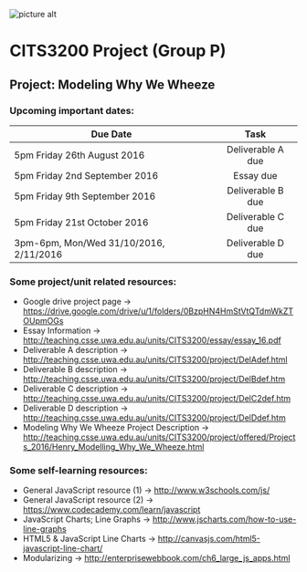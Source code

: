 ![picture alt](http://static.weboffice.uwa.edu.au/visualid/core-rebrand/img/uwacrest/uwacrest-blue.svg "Title is optional")
# CITS3200 Project (Group P)
## Project: Modeling Why We Wheeze

### Upcoming important dates:
| Due Date                                | Task              |
| -------------                           |:-------------:    |
| 5pm Friday 26th August 2016             | Deliverable A due |
| 5pm Friday 2nd September 2016           | Essay due         |
| 5pm Friday 9th September 2016           | Deliverable B due |
| 5pm Friday 21st October 2016            | Deliverable C due |
| 3pm-6pm, Mon/Wed 31/10/2016, 2/11/2016  | Deliverable D due |

### Some project/unit related resources:
  - Google drive project page -> https://drive.google.com/drive/u/1/folders/0BzpHN4HmStVtQTdmWkZTOUpmOGs
  - Essay Information -> http://teaching.csse.uwa.edu.au/units/CITS3200/essay/essay_16.pdf
  - Deliverable A description -> http://teaching.csse.uwa.edu.au/units/CITS3200/project/DelAdef.html
  - Deliverable B description -> http://teaching.csse.uwa.edu.au/units/CITS3200/project/DelBdef.htm
  - Deliverable C description -> http://teaching.csse.uwa.edu.au/units/CITS3200/project/DelC2def.htm
  - Deliverable D description -> http://teaching.csse.uwa.edu.au/units/CITS3200/project/DelDdef.htm
  - Modeling Why We Wheeze Project Description -> http://teaching.csse.uwa.edu.au/units/CITS3200/project/offered/Projects_2016/Henry_Modelling_Why_We_Wheeze.html

### Some self-learning resources:
  - General JavaScript resource (1) -> http://www.w3schools.com/js/
  - General JavaScript resource (2) -> https://www.codecademy.com/learn/javascript
  - JavaScript Charts; Line Graphs -> http://www.jscharts.com/how-to-use-line-graphs
  - HTML5 & JavaScript Line Charts -> http://canvasjs.com/html5-javascript-line-chart/
  - Modularizing -> http://enterprisewebbook.com/ch6_large_js_apps.html

